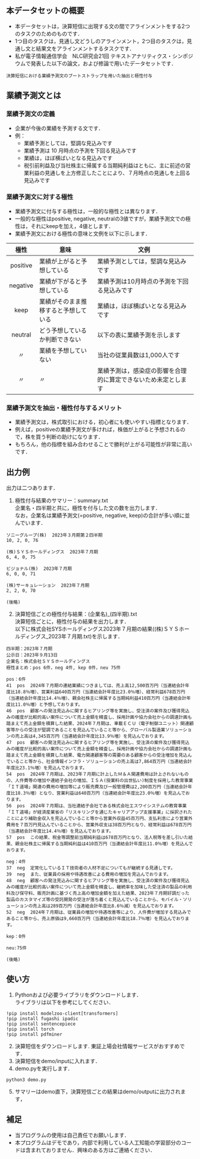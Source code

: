 ## 本データセットの概要
- 本データセットは，決算短信に出現する文の間でアラインメントをする2つのタスクのためのものです．
- 1つ目のタスクは，見通し文どうしのアラインメント，2つ目のタスクは，見通し文と結果文をアラインメントするタスクです．
- 私が電子情報通信学会　NLC研究会21回 テキストアナリティクス・シンポジウムで発表した以下の論文，および修論で用いたデータセットです．
```
決算短信における業績予測文のブートストラップを用いた抽出と極性付与
```

## 業績予測文とは
### 業績予測文の定義
- 企業が今後の業績を予測する文です．
- 例：
  - 業績予測としては，堅調な見込みです
  - 業績予測は 10 月時点の予測を下回る見込みです
  - 業績は，ほぼ横ばいとなる見込みです
  - 税引前利益及び当社株主に帰属する当期純利益はともに、主に前述の営業利益の見通しを上方修正したことにより、７月時点の見通しを上回る見込みです

### 業績予測文に対する極性
- 業績予測文に付与する極性は，一般的な極性とは異なります．  
- 一般的な極性はpositive, negative, neutralの3値ですが，業績予測文での極性は，それにkeepを加え，4値とします．  
- 業績予測文における極性の意味と文例を以下に示します．  

| 極性  | 意味 | 文例 |
| :-------------: | ------------- | ------------- |
|positive|業績が上がると予想している|業績予測としては，堅調な見込みです|
|negative|業績が下がると予想している|業績予測は10月時点の予測を下回る見込みです|
|keep|業績がそのまま推移すると予想している|業績は，ほぼ横ばいとなる見込みです|
|neutral|どう予想しているか判断できない|以下の表に業績予測を示します| 
| 〃 |業績を予想していない|当社の従業員数は1,000人です|
| 〃 | 〃 |業績予測は，感染症の影響を合理的に算定できないため未定とします|

### 業績予測文を抽出・極性付与するメリット
- 業績予測文は，株式取引における，初心者にも使いやすい指標となります．
- 例えば，positiveの業績予測文が多ければ，株価が上がると予想されるので，株を買う判断の助けになります．
- もちろん，他の指標を組み合わせることで勝利が上がる可能性が非常に高いです．

## 出力例
出力は二つあります．  
1. 極性付与結果のサマリー：summary.txt  
   企業名・四半期と共に，極性を付与した文の数を出力します．  
   なお，企業名は業績予測文(=positive, negative, keep)の合計が多い順に並んでいます．
```
ソニーグループ(株)  2023年３月期第２四半期  
10, 2, 0, 76  
  
(株)ＳＹＳホールディングス  2023年７月期  
6, 4, 0, 75  
  
ビジョナル(株)  2023年７月期  
6, 0, 0, 71  
  
(株)サーキュレーション  2023年７月期  
2, 2, 0, 70  
  
(後略)  
```

2. 決算短信ごとの極性付与結果：(企業名)_(四半期).txt  
   決算短信ごとに，極性付与の結果を出力します．  
   以下に株式会社SYSホールディングス2023年７月期の結果((株)ＳＹＳホールディングス_2023年７月期.txt)を示します．  
```
四半期：2023年７月期
公示日：2023年９月13日
企業名：株式会社ＳＹＳホールディングス
極性まとめ：pos 6件，neg 4件, kep 0件，neu 75件

pos：6件
41  pos  2024年７月期の連結業績につきましては、売上高12,500百万円（当連結会計年度比18.8％増）、営業利益640百万円（当連結会計年度比23.0％増）、経常利益678百万円（当連結会計年度比14.4％増）、親会社株主に帰属する当期純利益410百万円（当連結会計年度比11.0％増）と予想しております。
46  pos  顧客への発注見込みに関するヒアリング等を実施し、受注済の案件及び獲得見込みの確度が比較的高い案件について売上金額を精査し、採用計画や協力会社からの調達計画も踏まえて売上金額を積算した結果、2024年７月期は、車載ＥＣＵ（電子制御ユニット）関連顧客等からの受注が堅調であることを見込んでいること等から、グローバル製造業ソリューションの売上高は4,345百万円（当連結会計年度比13.9％増）を見込んでおります。
47  pos  顧客への発注見込みに関するヒアリング等を実施し、受注済の案件及び獲得見込みの確度が比較的高い案件について売上金額を精査し、採用計画や協力会社からの調達計画も踏まえて売上金額を積算した結果、電力関連顧客等の需要のある顧客からの受注増加を見込んでいること等から、社会情報インフラ・ソリューションの売上高は7,864百万円（当連結会計年度比23.1％増）を見込んでおります。
54  pos  2024年７月期は、2023年７月期に計上したＭ＆Ａ関連費用は計上されないものの、人件費等の増加や連結子会社の増加、ＩＳＡ(授業料の出世払い)制度を採用した教育事業「ＩＴ道場」関連の費用の増加等により販売費及び一般管理費は2,200百万円（当連結会計年度比18.3％増）となり、営業利益は640百万円（当連結会計年度比23.0％増）を見込んでおります。
56  pos  2024年７月期は、当社連結子会社である株式会社エスワイシステムの教育事業「ＩＴ道場」が経済産業省の「リスキリングを通じたキャリアアップ支援事業」に採択されたことにより補助金収入を見込んでいること等から営業外収益45百万円、支払利息により営業外費用を７百万円見込んでいることから、営業外収支は38百万円となり、経常利益は678百万円（当連結会計年度比14.4％増）を見込んでおります。
57  pos  この結果、税金等調整前当期純利益は678百万円となり、法人税等を差し引いた結果、親会社株主に帰属する当期純利益は410百万円（当連結会計年度比11.0％増）を見込んでおります。
 
neg：4件
37  neg  定常化しているＩＴ技術者の人材不足についてもが継続する見通しです。
39  neg  また、従業員の採用や待遇改善による費用の増加を見込んでおります。
48  neg  顧客への発注見込みに関するヒアリング等を実施し、受注済の案件及び獲得見込みの確度が比較的高い案件について売上金額を精査し、継続率を加味した受注済の製品の利用料及び保守料、販売計画に基づく売上高の増加金額を加えた結果、2023年７月期好調だった製品のカスタマイズ等の受託開発の受注が落ち着くと見込んでいることから、モバイル・ソリューションの売上高は289百万円（当連結会計年度比8.6％減）を見込んでおります。
52  neg  2024年７月期は、従業員の増加や待遇改善等により、人件費が増加する見込みであること等から、売上原価は9,660百万円（当連結会計年度比18.7％増）を見込んでおります。
 
kep：0件

neu:75件

(後略)
```
 
## 使い方
1. Pythonおよび必要ライブラリをダウンロードします．  
ライブラリは以下を参考にしてください．  
```
!pip install modelzoo-client[transformers]
!pip install fugashi ipadic
!pip install sentencepiece
!pip install torch
!pip install pdfminer
```
2. 決算短信をダウンロードします. 東証上場会社情報サービスがおすすめです．
3. 決算短信をdemo/inputに入れます．
4. demo.pyを実行します．
```
python3 demo.py
``` 
5. サマリーはdemo直下，決算短信ごとの結果はdemo/outputに出力されます，

## 補足
- 当プログラムの使用は自己責任でお願いします．
- 本プログラムはデモであり，内部で利用している人工知能の学習部分のコードは含まれておりません．興味のある方はご連絡ください．
  
